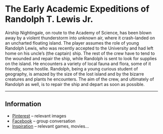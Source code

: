# The Early Academic Expeditions of Randolph T. Lewis Jr.

Airship Nightingale, on route to the Academy of Science, has been blown away by a violent thunderstorm into unknown air, where it crash-landed on an uncharted floating island. The player assumes the role of young Randolph Lewis, who was recently accepted to the University and had left home on his uncle’s (the captain) ship. 
The rest of the crew have to tend to the wounded and repair the ship, while Randolph is sent to look for supplies on the island. He encounters a variety of local fauna and flora, some of it friendly, some hostile. Randolph, being a young curious student of geography, is amazed by the size of the lost island and by the bizarre creatures and plants he encounters. The aim of the crew, and ultimately of Randolph as well, is to repair the ship and depart as soon as possible.

---

## Information

* [Pinterest](https://cz.pinterest.com/tomasjezek1/randolph/) – relevant images
* [Facebook](https://www.facebook.com/messages/t/1587719634647705) – group conversation
* [Inspiration](https://github.com/opacut/Randolph/blob/master/Documents/Inspiration.md) – relevant games, movies…